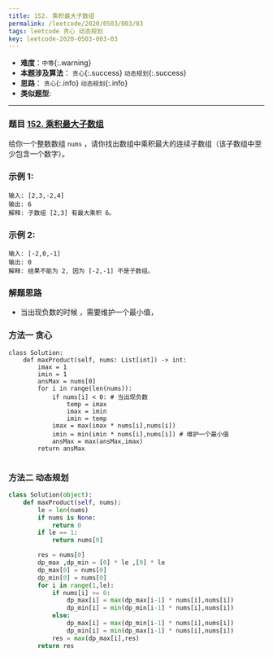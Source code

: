 ```yaml
---
title: 152. 乘积最大子数组
permalink: /leetcode/2020/0503/003/03
tags: leetcode 贪心 动态规划
key: leetcode-2020-0503-003-03
---
```

- __难度__：`中等`{:.warning}
- __本题涉及算法__： `贪心`{:.success} `动态规划`{:.success}
- __思路__： `贪心`{:.info} `动态规划`{:.info}
- __类似题型__:

---

### 题目 [152. 乘积最大子数组](https://leetcode-cn.com/problems/maximum-product-subarray/)
给你一个整数数组 `nums` ，请你找出数组中乘积最大的连续子数组（该子数组中至少包含一个数字）。

### 示例 1:
```
输入: [2,3,-2,4]
输出: 6
解释: 子数组 [2,3] 有最大乘积 6。
```
### 示例 2:
```
输入: [-2,0,-1]
输出: 0
解释: 结果不能为 2, 因为 [-2,-1] 不是子数组。
```


### 解题思路
- 当出现负数的时候 ，需要维护一个最小值，

### 方法一 贪心
```python3
class Solution:
    def maxProduct(self, nums: List[int]) -> int:
        imax = 1
        imin = 1
        ansMax = nums[0]
        for i in range(len(nums)):
            if nums[i] < 0: # 当出现负数
                temp = imax
                imax = imin
                imin = temp
            imax = max(imax * nums[i],nums[i])
            imin = min(imin * nums[i],nums[i]) # 维护一个最小值
            ansMax = max(ansMax,imax)
        return ansMax


```

### 方法二 动态规划
```python
class Solution(object):
    def maxProduct(self, nums):
        le = len(nums)
        if nums is None:
            return 0
        if le == 1:
            return nums[0]

        res = nums[0]
        dp_max ,dp_min = [0] * le ,[0] * le
        dp_max[0] = nums[0]
        dp_min[0] = nums[0]
        for i in range(1,le):
            if nums[i] >= 0:
                dp_max[i] = max(dp_max[i-1] * nums[i],nums[i])
                dp_min[i] = min(dp_min[i-1] * nums[i],nums[i])
            else:
                dp_max[i] = max(dp_min[i-1] * nums[i],nums[i])
                dp_min[i] = min(dp_max[i-1] * nums[i],nums[i])
            res = max(dp_max[i],res)
        return res
```
